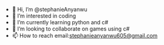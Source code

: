 - 👋 Hi, I’m @stephanieAnyanwu
- 👀 I’m interested in coding
- 🌱 I’m currently learning python and c#
- 💞️ I’m looking to collaborate on games using c#
- 📫 How to reach email:stephanieanyanwu605@gmail.com

<!---
stephanieAnyanwu/stephanieAnyanwu is a ✨ special ✨ repository because its `README.md` (this file) appears on your GitHub profile.
You can click the Preview link to take a look at your changes.
--->
